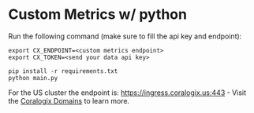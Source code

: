Custom Metrics w/ python
=========================

Run the following command (make sure to fill the api key and endpoint):

```
export CX_ENDPOINT=<custom metrics endpoint>
export CX_TOKEN=<send your data api key>

pip install -r requirements.txt
python main.py
```

For the US cluster the endpoint is: https://ingress.coralogix.us:443 - Visit the [Coralogix Domains](https://coralogix.com/docs/coralogix-domain/) to learn more.